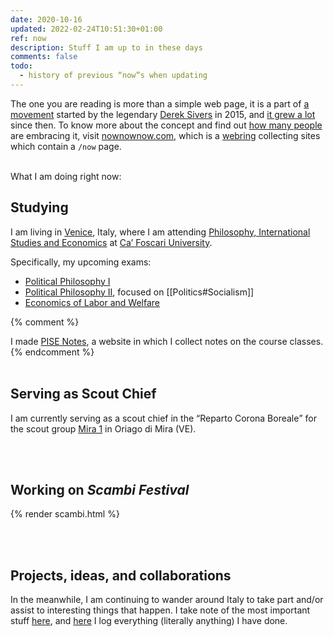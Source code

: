 ```yaml
---
date: 2020-10-16
updated: 2022-02-24T10:51:30+01:00
ref: now
description: Stuff I am up to in these days
comments: false
todo:
  - history of previous “now”s when updating
---
```

<div class='blue box'>
	The one you are reading is more than a simple web page, it is a part of <a href='https://sive.rs/nowff' title='Now page - Derek Sivers'  target='_blank'>a movement</a> started by the legendary <a href='https://sive.rs' title='Derek Sivers’ personal website'  target='_blank'>Derek Sivers</a> in 2015, and <a href='https://sive.rs/now3'  target='_blank'>it grew a lot</a> since then. To know more about the concept and find out <a href='https://nownownow.com' title='NowNowNow'  target='_blank'>how many people</a> are embracing it, visit <a href='https://nownownow.com/about' title='About NowNowNow'  target='_blank'>nownownow.com</a>, which is a <a href='https://en.wikipedia.org/wiki/Webring'  target='_blank' title='Webring on Wikipedia'>webring</a> collecting sites which contain a <code>/now</code> page.
</div>

<br>

What I am doing right now:

## Studying

I am living in [Venice](https://www.comune.venezia.it/ 'Venice institutional website'), Italy, where I am attending [Philosophy, International Studies and Economics](https://unive.it/pise 'PISE course page on UniVe website') at [Ca’ Foscari University](https://unive.it 'Ca’ Foscari University website').

Specifically, my upcoming exams:
- [Political Philosophy I](https://www.unive.it/data/course/332324 'Political Philosophy I course page')
- [Political Philosophy II](https://www.unive.it/data/course/332323 'Political Philosophy II course page'), focused on [[Politics#Socialism]]
- [Economics of Labor and Welfare](https://www.unive.it/data/course/332328 'Economics of Labor and Welfare course page')

{% comment %}
<div class='blue box'>
	I made <a href='https://pise-notes.club'  target='_blank' title='PISE Notes'>PISE Notes</a>, a website in which I collect notes on the course classes.
</div>
{% endcomment %}

<br>
<br>

## Serving as Scout Chief

I am currently serving as a scout chief in the <q>Reparto Corona Boreale</q> for the scout group [Mira 1](https://www.facebook.com/AgesciGruppoMira1/ 'Facebook page of Mira 1') in Oriago di Mira (VE).

<br>
<br>

## Working on <cite>Scambi Festival</cite>

{% render scambi.html %}

<br>
<br>

## Projects, ideas, and collaborations

In the meanwhile, I am continuing to wander around Italy to take part and/or assist to interesting things that happen. I take note of the most important stuff [here](/stuff 'Stuff - tommi.space'), and <a href='/tutto' hreflang='it' target='_blank' title='Tutto quello che ho fatto'>here</a> I log everything (literally anything) I have done.
